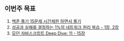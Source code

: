 ## 이번주 목표

1. [백준 풀기 15문제 시간제한 하면서 풀기](https://github.com/I-am-interested-in-Javascript/2021-Algorithm)
2. [성공과 실패를 결정하는 1%의 네트워크 원리 복습 - 1장, 2장]()
3. [모던 자바스크립트 Deep Dive: 11 - 15장]()
